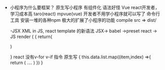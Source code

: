 - 小程序为什么要框架？
  原生写小程序  有组件化 语法好怪 Vue react开发者， 学习成本高
  taro(react)  mpvue(vue) 开发者不用学小程序就可以写了
  命令行工具 安装一堆的各种npm  极大的扩展了小程序的功能
  compile src => dist/ 


  -JSX 
  XML in JS, react template 的新语法
  JSX-> babel  ->preset react  -> JS 
  render (
    {
    return(

    )

    
  }
  react 没有v-for v-if 指令
  原生写
  <view>
  {
    this.data.list.map((item,index) =>{
      return (
        ....
      )
    })
  }
  </view>